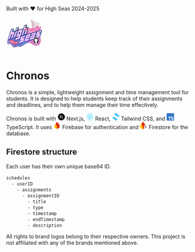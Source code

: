 Built with ❤️ for High Seas 2024-2025

<img src="/github/images/highseas/banner.svg" width="100" height="100">

# Chronos

Chronos is a simple, lightweight assignment and time management tool for students. It is designed to help students keep track of their assignments and deadlines, and to help them manage their time effectively.

Chronos is built with <img src="/github/images/next/logo.svg" width="20" height="20"> Next.js, <img src="/github/images/react/logo.svg" width="20" height="20"> React, <img src="/github/images/tailwind/logo.svg" width="20" height="20"> Tailwind CSS, and <img src="/github/images/typescript/logo.svg" width="20" height="20"> TypeScript. It uses <img src="/github/images/firebase/logo.svg" width="20" height="20"> Firebase for authentication and <img src="/github/images/firebase/firestore.svg" width="20" height="20"> Firestore for the database.

## Firestore structure

Each user has their own unique base64 ID.

```
schedules
  - userID
    - assignments
      - assignmentID
        - title
        - type
        - timestamp
        - endTimestamp
        - description
```

All rights to brand logos belong to their respective owners. This project is not affiliated with any of the brands mentioned above.